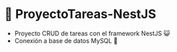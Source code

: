 # 🧰 ProyectoTareas-NestJS 

- Proyecto CRUD de tareas con el framework NestJS 😺 
- Conexión a base de datos MySQL 🐬
